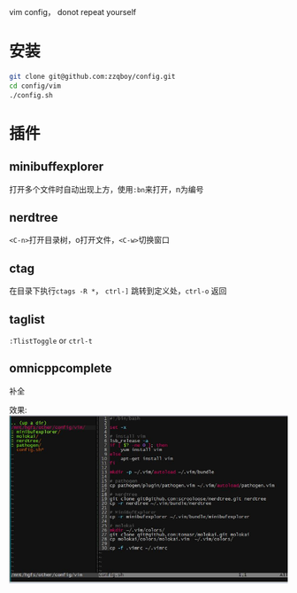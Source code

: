 vim config， donot repeat yourself

# 安装
```sh
git clone git@github.com:zzqboy/config.git
cd config/vim
./config.sh
```

# 插件
## minibuffexplorer
打开多个文件时自动出现上方，使用`:bn`来打开，n为编号

## nerdtree
`<C-n>`打开目录树，o打开文件，`<C-w>`切换窗口

## ctag
在目录下执行`ctags -R *`， `ctrl-]` 跳转到定义处，`ctrl-o` 返回

## taglist
`:TlistToggle` or `ctrl-t`

## omnicppcomplete
补全 <ctrl-x><ctrl-o>

效果:  
![v](vim/shoot.jpg)  
